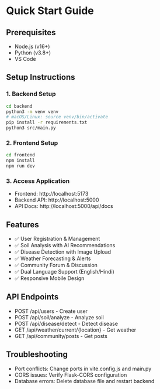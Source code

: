 # Quick Start Guide

## Prerequisites
- Node.js (v16+)
- Python (v3.8+)
- VS Code

## Setup Instructions

### 1. Backend Setup
```bash
cd backend
python3 -m venv venv
# macOS/Linux: source venv/bin/activate
pip install -r requirements.txt
python3 src/main.py
```

### 2. Frontend Setup
```bash
cd frontend
npm install
npm run dev
```

### 3. Access Application
- Frontend: http://localhost:5173
- Backend API: http://localhost:5000
- API Docs: http://localhost:5000/api/docs

## Features
- ✅ User Registration & Management
- ✅ Soil Analysis with AI Recommendations
- ✅ Disease Detection with Image Upload
- ✅ Weather Forecasting & Alerts
- ✅ Community Forum & Discussion
- ✅ Dual Language Support (English/Hindi)
- ✅ Responsive Mobile Design

## API Endpoints
- POST /api/users - Create user
- POST /api/soil/analyze - Analyze soil
- POST /api/disease/detect - Detect disease
- GET /api/weather/current/{location} - Get weather
- GET /api/community/posts - Get posts

## Troubleshooting
- Port conflicts: Change ports in vite.config.js and main.py
- CORS issues: Verify Flask-CORS configuration
- Database errors: Delete database file and restart backend

